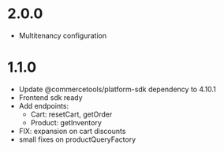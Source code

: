 # 2.0.0
- Multitenancy configuration
# 1.1.0
- Update @commercetools/platform-sdk dependency to 4.10.1
- Frontend sdk ready 
- Add endpoints:
    * Cart: resetCart, getOrder
    * Product: getInventory
- FIX: expansion on cart discounts
- small fixes on productQueryFactory